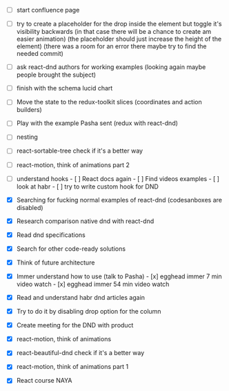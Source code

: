 - [ ] start confluence page
- [ ] try to create a placeholder for the drop inside the element but toggle it's visibility backwards 
      (in that case there will be a chance to create am easier animation) 
      (the placeholder should just increase the height of the element)
      (there was a room for an error there maybe try to find the needed commit)
- [ ] ask react-dnd authors for working examples (looking again maybe people brought the subject) 
- [ ] finish with the schema lucid chart

- [ ] Move the state to the redux-toolkit slices (coordinates and action builders)
- [ ] Play with the example Pasha sent (redux with react-dnd)

- [ ] nesting 

- [ ] react-sortable-tree check if it's a better way
- [ ] react-motion, think of animations part 2
- [ ] understand hooks
      - [ ] React docs again
      - [ ] Find videos examples
      - [ ] look at habr
      - [ ] try to write custom hook for DND

- [x] Searching for fucking normal examples of react-dnd (codesanboxes are disabled)
- [x] Research comparison native dnd with react-dnd
- [x] Read dnd specifications
- [x] Search for other code-ready solutions
- [x] Think of future architecture
- [x] Immer understand how to use (talk to Pasha)
      - [x] egghead immer 7 min video watch
      - [x] egghead immer 54 min video watch
- [x] Read and understand habr dnd articles again
- [x] Try to do it by disabling drop option for the column
- [x] Create meeting for the DND with product
- [x] react-motion, think of animations
- [x] react-beautiful-dnd check if it's a better way 
- [x] react-motion, think of animations part 1
- [x] React course NAYA